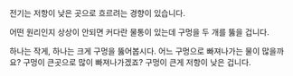 전기는 저항이 낮은 곳으로 흐르려는 경향이 있습니다.

어떤 원리인지 상상이 안되면
커다란 물통이 있는데 구멍을 두 개를 뚫을 겁니다.

하나는 작게, 하나는 크게 구멍을 뚫어봅시다.
어느 구멍으로 빠져나가는 물이 많을까요?
구멍이 큰곳으로 많이 빠져나가겠죠?
구멍이 큰게 저항이 낮은 겁니다.
